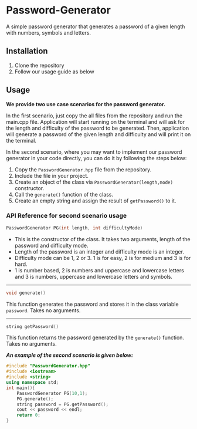 # Password-Generator
A simple password generator that generates a password of a given length with numbers, symbols and letters.

## Installation
1. Clone the repository
2. Follow our usage guide as below

## Usage
**We provide two use case scenarios for the password generator.**

In the first scenario, just copy the all files from the repository and run the main.cpp file.
Application will start running on the terminal and will ask for the length and difficulty of the password to be generated.
Then, application will generate a password of the given length and difficulty and will print it on the terminal.


In the second scenario, where you may want to implement our password generator in your code directly, you can do it by following the steps below:
1. Copy the `PasswordGenerator.hpp` file from the repository.
2. Include the file in your project.
3. Create an object of the class via `PasswordGenerator(length,mode)` constructor.
4. Call the `generate()` function of the class.
5. Create an empty string and assign the result of `getPassword()` to it.

### API Reference for second scenario usage
```cpp
PasswordGenerator PG(int length, int difficultyMode)
```
- This is the constructor of the class. It takes two arguments, length of the password and difficulty mode.
- Length of the password is an integer and difficulty mode is an integer.
- Difficulty mode can be 1, 2 or 3. 1 is for easy, 2 is for medium and 3 is for hard.
- 1 is number based, 2 is numbers and uppercase and lowercase letters and 3 is numbers, uppercase and lowercase letters and symbols.

---
```cpp
void generate()
```
This function generates the password and stores it in the class variable `password`. Takes no arguments.

---
```cpp
string getPassword()
```
This function returns the password generated by the `generate()` function. Takes no arguments.

***An example of the second scenario is given below:***

```cpp
#include "PasswordGenerator.hpp"
#include <iostream>
#include <string>
using namespace std;
int main(){
    PasswordGenerator PG(10,1);
    PG.generate();
    string password = PG.getPassword();	
    cout << password << endl;
    return 0;
}
```